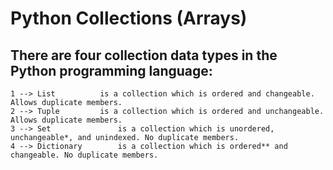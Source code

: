 # Python Collections (Arrays)
## There are four collection data types in the Python programming language:
    1 --> List			is a collection which is ordered and changeable. Allows duplicate members.
    2 --> Tuple			is a collection which is ordered and unchangeable. Allows duplicate members.
    3 --> Set				is a collection which is unordered, unchangeable*, and unindexed. No duplicate members.
    4 --> Dictionary		is a collection which is ordered** and changeable. No duplicate members.


